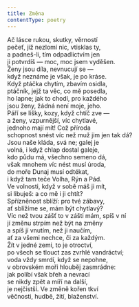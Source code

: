 ```yaml
---
title: Změna
contentType: poetry
---
```


<section>

Ač lásce rukou, skutky, věrností  
pečeť, již nezlomí nic, vtisklas ty,  
a padneš-li, tím odpadlictvím jen  
ji potvrdíš — moc, moc jsem vyděšen.  
Ženy jsou díla, nevnucují se —  
když neznáme je však, je po kráse.  
Když ptáčka chytím, zbavím osidla,  
ptáčník, jejž ta věc, co mě posedla,  
ho lapne; jak to chodí, pro každého  
jsou ženy, žádná není moje, jeho.  
Páří se lišky, kozy, když chtíč zve —  
a ženy, vzpurnější, víc chytlavé,  
jednoho mají mít! Což příroda  
schopnost snést víc než muž jim jen tak dá?  
Jsou naše kláda, svá ne; galej je  
volná, i když chlap dostal galeje,  
kdo půdu má, všechno semeno dá,  
však mnohem víc nést musí úroda,  
do moře Dunaj musí odtékat,  
i když tam teče Volha, Rýn a Pád.  
Ve volnosti, když v sobě máš ji mít,  
si libuješ: a co mě i ji chtít?  
Spřízněnost sblíží: pro tvé zábavy,  
ať sblížíme se, mám být chytlavý?  
Víc než tvou zášť to v zášti mám, spíš v ní  
jí změnu strpím než být na změny  
a spíš jí vnutím, než ji naučím,  
ať za všemi nechce, či za každým.  
Žít v jedné zemi, to je otroctví,  
po všech se tlouct zas zvrhlé vandráctví;  
voda vždy smrdí, když se nepohne,  
v obrovském moři hlouběj zasmrádne:  
jak políbí však břeh a nevrací  
se nikdy zpět a míří na další,  
je nejčistší. Ve změně kořen tkví  
věčnosti, hudbě, žití, blaženství.

</section>
